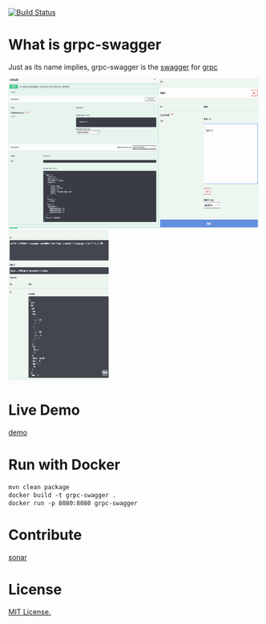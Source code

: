 [![Build Status](https://travis-ci.com/grpc-swagger/grpc-swagger.svg?branch=master)](https://travis-ci.com/grpc-swagger/grpc-swagger)

# What is grpc-swagger
Just as its name implies, grpc-swagger is the [swagger](https://swagger.io/) for [grpc](http://grpc.io/)

<img src="./doc/screenshots/screenshot1.png" height="300px" width="300px"/><img src="./doc/screenshots/screenshot2.png" height="300px" width="200px"/><img src="./doc/screenshots/screenshot3.png" height="300px" width="200px"/>

# Live Demo

[demo](http://52.231.167.148/index.html)

# Run with Docker
```
mvn clean package
docker build -t grpc-swagger .
docker run -p 8080:8080 grpc-swagger
```

# Contribute

[sonar](https://sonarcloud.io/dashboard?id=io.grpc%3Agrpc-swagger)

# License
[MIT License.](/LICENSE)